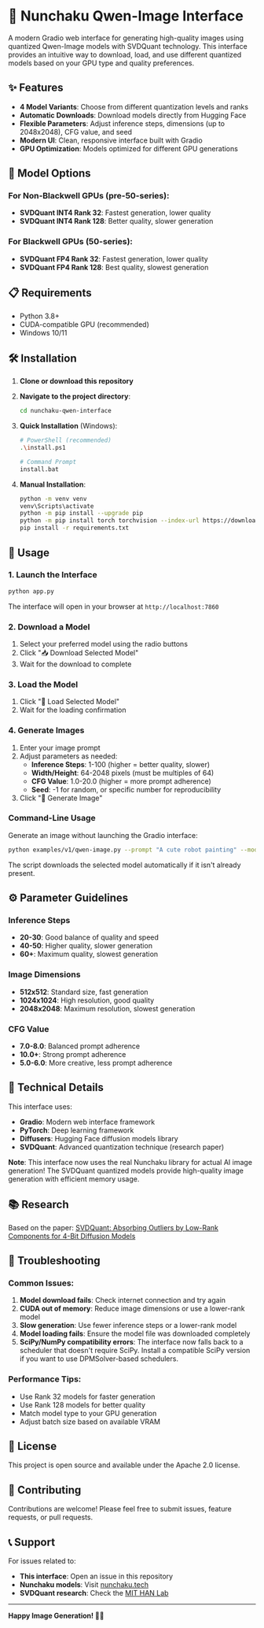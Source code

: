 # 🎨 Nunchaku Qwen-Image Interface

A modern Gradio web interface for generating high-quality images using quantized Qwen-Image models with SVDQuant technology. This interface provides an intuitive way to download, load, and use different quantized models based on your GPU type and quality preferences.

## ✨ Features

- **4 Model Variants**: Choose from different quantization levels and ranks
- **Automatic Downloads**: Download models directly from Hugging Face
- **Flexible Parameters**: Adjust inference steps, dimensions (up to 2048x2048), CFG value, and seed
- **Modern UI**: Clean, responsive interface built with Gradio
- **GPU Optimization**: Models optimized for different GPU generations

## 🚀 Model Options

### For Non-Blackwell GPUs (pre-50-series):
- **SVDQuant INT4 Rank 32**: Fastest generation, lower quality
- **SVDQuant INT4 Rank 128**: Better quality, slower generation

### For Blackwell GPUs (50-series):
- **SVDQuant FP4 Rank 32**: Fastest generation, lower quality  
- **SVDQuant FP4 Rank 128**: Best quality, slowest generation

## 📋 Requirements

- Python 3.8+
- CUDA-compatible GPU (recommended)
- Windows 10/11

## 🛠️ Installation

1. **Clone or download this repository**
2. **Navigate to the project directory**:
   ```bash
   cd nunchaku-qwen-interface
   ```

3. **Quick Installation** (Windows):
   ```bash
   # PowerShell (recommended)
   .\install.ps1
   
   # Command Prompt
   install.bat
   ```

4. **Manual Installation**:
   ```bash
   python -m venv venv
   venv\Scripts\activate
   python -m pip install --upgrade pip
   python -m pip install torch torchvision --index-url https://download.pytorch.org/whl/cu121
   pip install -r requirements.txt
   ```

## 🎯 Usage

### 1. Launch the Interface
```bash
python app.py
```

The interface will open in your browser at `http://localhost:7860`

### 2. Download a Model
1. Select your preferred model using the radio buttons
2. Click "📥 Download Selected Model"
3. Wait for the download to complete

### 3. Load the Model
1. Click "🚀 Load Selected Model"
2. Wait for the loading confirmation

### 4. Generate Images
1. Enter your image prompt
2. Adjust parameters as needed:
   - **Inference Steps**: 1-100 (higher = better quality, slower)
   - **Width/Height**: 64-2048 pixels (must be multiples of 64)
   - **CFG Value**: 1.0-20.0 (higher = more prompt adherence)
   - **Seed**: -1 for random, or specific number for reproducibility
3. Click "🎨 Generate Image"

### Command-Line Usage
Generate an image without launching the Gradio interface:

```bash
python examples/v1/qwen-image.py --prompt "A cute robot painting" --model svdq-int4_r32 --output robot.png
```

The script downloads the selected model automatically if it isn't already present.

## ⚙️ Parameter Guidelines

### Inference Steps
- **20-30**: Good balance of quality and speed
- **40-50**: Higher quality, slower generation
- **60+**: Maximum quality, slowest generation

### Image Dimensions
- **512x512**: Standard size, fast generation
- **1024x1024**: High resolution, good quality
- **2048x2048**: Maximum resolution, slowest generation

### CFG Value
- **7.0-8.0**: Balanced prompt adherence
- **10.0+**: Strong prompt adherence
- **5.0-6.0**: More creative, less prompt adherence

## 🔧 Technical Details

This interface uses:
- **Gradio**: Modern web interface framework
- **PyTorch**: Deep learning framework
- **Diffusers**: Hugging Face diffusion models library
- **SVDQuant**: Advanced quantization technique (research paper)

**Note**: This interface now uses the real Nunchaku library for actual AI image generation! The SVDQuant quantized models provide high-quality image generation with efficient memory usage.

## 📚 Research

Based on the paper: [SVDQuant: Absorbing Outliers by Low-Rank Components for 4-Bit Diffusion Models](https://arxiv.org/abs/2411.05007)

## 🐛 Troubleshooting

### Common Issues:

1. **Model download fails**: Check internet connection and try again
2. **CUDA out of memory**: Reduce image dimensions or use a lower-rank model
3. **Slow generation**: Use fewer inference steps or a lower-rank model
4. **Model loading fails**: Ensure the model file was downloaded completely
5. **SciPy/NumPy compatibility errors**: The interface now falls back to a scheduler
   that doesn't require SciPy. Install a compatible SciPy version if you want to
   use DPMSolver-based schedulers.

### Performance Tips:

- Use Rank 32 models for faster generation
- Use Rank 128 models for better quality
- Match model type to your GPU generation
- Adjust batch size based on available VRAM

## 📄 License

This project is open source and available under the Apache 2.0 license.

## 🤝 Contributing

Contributions are welcome! Please feel free to submit issues, feature requests, or pull requests.

## 📞 Support

For issues related to:
- **This interface**: Open an issue in this repository
- **Nunchaku models**: Visit [nunchaku.tech](https://nunchaku.tech)
- **SVDQuant research**: Check the [MIT HAN Lab](https://hanlab.mit.edu/)

---

**Happy Image Generation! 🎨✨**
